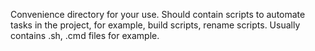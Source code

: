  Convenience directory for your use. Should contain scripts to automate tasks in the project, for example, build scripts, rename scripts. Usually contains .sh, .cmd files for example.
